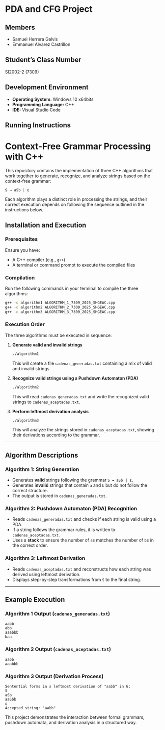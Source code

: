 # PDA and CFG Project

## Members
- Samuel Herrera Galvis
- Emmanuel Alvarez Castrillon

## Student’s Class Number
SI2002-2 (7309)

## Development Environment
- **Operating System:** Windows 10 x64bits
- **Programming Language:** C++
- **IDE:** Visual Studio Code

## Running Instructions
# Context-Free Grammar Processing with C++

This repository contains the implementation of three C++ algorithms that work together to generate, recognize, and analyze strings based on the context-free grammar:

```
S → aSb | ε
```

Each algorithm plays a distinct role in processing the strings, and their correct execution depends on following the sequence outlined in the instructions below.

## Installation and Execution

### Prerequisites
Ensure you have:
- A C++ compiler (e.g., `g++`)
- A terminal or command prompt to execute the compiled files

### Compilation
Run the following commands in your terminal to compile the three algorithms:

```bash
g++ -o algorithm1 ALGORITHM_1_7309_2025_SHGEAC.cpp
g++ -o algorithm2 ALGORITHM_2_7309_2025_SHGEAC.cpp
g++ -o algorithm3 ALGORITHM_3_7309_2025_SHGEAC.cpp
```

### Execution Order
The three algorithms must be executed in sequence:

1. **Generate valid and invalid strings**  
   ```bash
   ./algorithm1
   ```  
   This will create a file `cadenas_generadas.txt` containing a mix of valid and invalid strings.

2. **Recognize valid strings using a Pushdown Automaton (PDA)**  
   ```bash
   ./algorithm2
   ```  
   This will read `cadenas_generadas.txt` and write the recognized valid strings to `cadenas_aceptadas.txt`.

3. **Perform leftmost derivation analysis**  
   ```bash
   ./algorithm3
   ```  
   This will analyze the strings stored in `cadenas_aceptadas.txt`, showing their derivations according to the grammar.

---

## Algorithm Descriptions

### **Algorithm 1: String Generation**
- Generates **valid** strings following the grammar `S → aSb | ε`.
- Generates **invalid** strings that contain `a` and `b` but do not follow the correct structure.
- The output is stored in `cadenas_generadas.txt`.

### **Algorithm 2: Pushdown Automaton (PDA) Recognition**
- Reads `cadenas_generadas.txt` and checks if each string is valid using a PDA.
- If a string follows the grammar rules, it is written to `cadenas_aceptadas.txt`.
- Uses a **stack** to ensure the number of `a`s matches the number of `b`s in the correct order.

### **Algorithm 3: Leftmost Derivation**
- Reads `cadenas_aceptadas.txt` and reconstructs how each string was derived using leftmost derivation.
- Displays step-by-step transformations from `S` to the final string.

---

## Example Execution

### **Algorithm 1 Output (`cadenas_generadas.txt`)**
```
aabb
abb
aaabbb
baa
```

### **Algorithm 2 Output (`cadenas_aceptadas.txt`)**
```
aabb
aaabbb
```

### **Algorithm 3 Output (Derivation Process)**
```
Sentential forms in a leftmost derivation of "aabb" in G:
S
aSb
aaSbb
ε
Accepted string: "aabb"
```

This project demonstrates the interaction between formal grammars, pushdown automata, and derivation analysis in a structured way.
